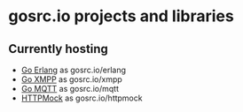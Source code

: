 # gosrc.io projects and libraries

## Currently hosting

- [Go Erlang](https://github.com/processone/go-erlang) as gosrc.io/erlang
- [Go XMPP](https://github.com/FluuxIO/go-xmpp) as gosrc.io/xmpp
- [Go MQTT](https://github.com/FluuxIO/mqtt) as gosrc.io/mqtt
- [HTTPMock](https://github.com/processone/httpmock) as gosrc.io/httpmock
